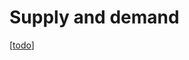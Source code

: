# Supply and demand

[[todo]]

[//begin]: # "Autogenerated link references for markdown compatibility"
[todo]: ../todo.md "Todo"
[//end]: # "Autogenerated link references"
